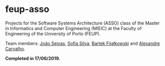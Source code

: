 # feup-asso

Projects for the Software Systems Architecture (ASSO) class of the Master in Informatics and Computer Engineering (MIEIC) at the Faculty of Engineering of the University of Porto (FEUP).

Team members: [João Seixas](https://github.com/j-seixas), [Sofia Silva](https://github.com/literallysofia), [Bartek Fijałkowski](https://github.com/barni211) and [Alexandre Carvalho](https://github.com/ajcarv).

**Completed in 17/06/2019.**
